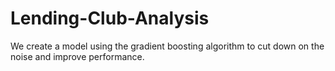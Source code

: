 # Lending-Club-Analysis
We create a model using the gradient boosting algorithm to cut down on the noise and improve performance. 

